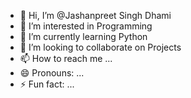 - 👋 Hi, I’m @Jashanpreet Singh Dhami
- 👀 I’m interested in Programming
- 🌱 I’m currently learning Python
- 💞️ I’m looking to collaborate on Projects
- 📫 How to reach me ...
- 😄 Pronouns: ...
- ⚡ Fun fact: ...

<!---
Jashan0102/Jashan0102 is a ✨ special ✨ repository because its `README.md` (this file) appears on your GitHub profile.
You can click the Preview link to take a look at your changes.
--->
